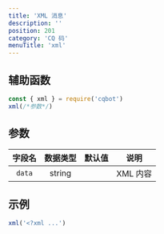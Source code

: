 ```yaml
---
title: 'XML 消息'
description: ''
position: 201
category: 'CQ 码'
menuTitle: 'xml'
---
```


## 辅助函数

```js
const { xml } = require('cqbot')
xml(/*参数*/)
```

## 参数

| 字段名 | 数据类型 | 默认值 | 说明 |
| :---: | :---: | :---: | :---: |
| `data` | string | | XML 内容 |

## 示例

```js
xml('<?xml ...')
```
